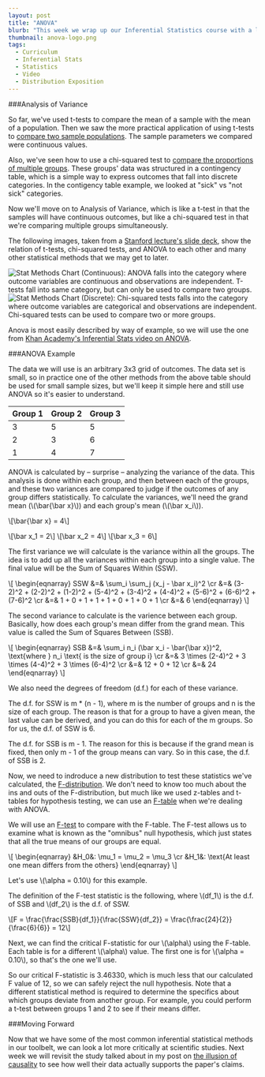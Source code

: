 ```yaml
---
layout: post
title: "ANOVA"
blurb: "This week we wrap up our Inferential Statistics course with a look at Analysis of Variance (ANOVA), a very common technique to test the relationship of outcomes among multiple groups."
thumbnail: anova-logo.png
tags: 
  - Curriculum
  - Inferential Stats
  - Statistics
  - Video
  - Distribution Exposition
---
```


###Analysis of Variance

So far, we've used t-tests to compare the mean of a sample with the mean of a population. Then we saw the more practical application of using t-tests to [compare two sample populations](http://www.datajourneyman.com/2015/05/11/comparing-populations.html). The sample parameters we compared were continuous values.

Also, we've seen how to use a chi-squared test to [compare the proportions of multiple groups](http://www.datajourneyman.com/2015/05/18/chi-squared-tests.html). These groups' data was structured in a contingency table, which is a simple way to express outcomes that fall into discrete categories. In the contigency table example, we looked at "sick" vs "not sick" categories.

Now we'll move on to Analysis of Variance, which is like a t-test in that the samples will have continuous outcomes, but like a chi-squared test in that we're comparing multiple groups simultaneously.

The following images, taken from a [Stanford lecture's slide deck](http://web.stanford.edu/~kcobb/hrp259/lecture12.ppt), show the relation of t-tests, chi-squared tests, and ANOVA to each other and many other statistical methods that we may get to later.

<img alt="Stat Methods Chart (Continuous): ANOVA falls into the category where outcome variables are continuous and observations are independent. T-tests fall into same category, but can only be used to compare two groups." src="/img/stat-methods-chart-continuous.png" class="full-size">

<img alt="Stat Methods Chart (Discrete): Chi-squared tests falls into the category where outcome variables are categorical and observations are independent. Chi-squared tests can be used to compare two or more groups." src="/img/stat-methods-chart-discrete.png" class="full-size">

Anova is most easily described by way of example, so we will use the one from [Khan Academy's Inferential Stats video on ANOVA](https://www.khanacademy.org/math/probability/statistics-inferential/anova/v/anova-1-calculating-sst-total-sum-of-squares).

###ANOVA Example

The data we will use is an arbitrary 3x3 grid of outcomes. The data set is small, so in practice one of the other methods from the above table should be used for small sample sizes, but we'll keep it simple here and still use ANOVA so it's easier to understand.

| Group 1 | Group 2 | Group 3 |
| ------- | ------- | ------- |
| 3 | 5 | 5 |
| 2 | 3 | 6 |
| 1 | 4 | 7 |

ANOVA is calculated by – surprise – analyzing the variance of the data. This analysis is done within each group, and then between each of the groups, and these two variances are compared to judge if the outcomes of any group differs statistically. To calculate the variances, we'll need the grand mean (\\(\bar{\bar x}\\)) and each group's mean (\\(\bar x_i\\)).

\\[\bar{\bar x} = 4\\]

\\[\bar x_1 = 2\\]
\\[\bar x_2 = 4\\]
\\[\bar x_3 = 6\\]

The first variance we will calculate is the variance within all the groups. The idea is to add up all the variances within each group into a single value. The final value will be the Sum of Squares Within (SSW).

\\[
\begin{eqnarray}
SSW &=& \sum_i \sum_j (x_j - \bar x_i)^2 \\cr
&=& (3-2)^2 + (2-2)^2 + (1-2)^2 + (5-4)^2 + (3-4)^2 + (4-4)^2 + (5-6)^2 + (6-6)^2 + (7-6)^2 \\cr
&=& 1 + 0 + 1 + 1 + 1 + 0 + 1 + 0 + 1 \\cr
&=& 6
\end{eqnarray}
\\]

The second variance to calculate is the varience between each group. Basically, how does each group's mean differ from the grand mean. This value is called the Sum of Squares Between (SSB).

\\[
\begin{eqnarray}
SSB &=& \sum_i n_i (\bar x_i - \bar{\bar x})^2, \text{where } n_i \text{ is the size of group i} \\cr
&=& 3 \times (2-4)^2 + 3 \times (4-4)^2 + 3 \times (6-4)^2  \\cr
&=& 12 + 0 + 12 \\cr
&=& 24
\end{eqnarray}
\\]

We also need the degrees of freedom (d.f.) for each of these variance. 

The d.f. for SSW is m * (n - 1), where m is the number of groups and n is the size of each group. The reason is that for a group to have a given mean, the last value can be derived, and you can do this for each of the m groups. So for us, the d.f. of SSW is 6.

The d.f. for SSB is m - 1. The reason for this is because if the grand mean is fixed, then only m - 1 of the group means can vary. So in this case, the d.f. of SSB is 2.

Now, we need to indroduce a new distribution to test these statistics we've calculated, the [F-distribution](http://en.wikipedia.org/wiki/F-distribution). We don't need to know too much about the ins and outs of the F-distribution, but much like we used z-tables and t-tables for hypothesis testing, we can use an [F-table](http://www.socr.ucla.edu/applets.dir/f_table.html) when we're dealing with ANOVA.

We will use an [F-test](http://en.wikipedia.org/wiki/F-test) to compare with the F-table. The F-test allows us to examine what is known as the "omnibus" null hypothesis, which just states that all the true means of our groups are equal.

\\[
\begin{eqnarray}
&H_0&: \mu_1 = \mu_2 = \mu_3 \\cr
&H_1&: \text{At least one mean differs from the others}
\end{eqnarray}
\\]

Let's use \\(\alpha = 0.10\\) for this example.

The definition of the F-test statistic is the following, where \\(df_1\\) is the d.f. of SSB and \\(df_2\\) is the d.f. of SSW.

\\[F = \frac{\frac{SSB}{df_1}}{\frac{SSW}{df_2}} = \frac{\frac{24}{2}}{\frac{6}{6}} = 12\\]

Next, we can find the critical F-statistic for our \\(\alpha\\) using the F-table. Each table is for a different \\(\alpha\\) value. The first one is for \\(\alpha = 0.10\\), so that's the one we'll use. 

So our critical F-statistic is 3.46330, which is much less that our calculated F value of 12, so we can safely reject the null hypothesis. Note that a different statistical method is required to determine the specifics about which groups deviate from another group. For example, you could perform a t-test between groups 1 and 2 to see if their means differ.

###Moving Forward

Now that we have some of the most common inferential statistical methods in our toolbelt, we can look a lot more critically at scientific studies. Next week we will revisit the study talked about in my post on [the illusion of causality](http://www.datajourneyman.com/2015/03/24/the-illusion-of-causality.html) to see how well their data actually supports the paper's claims.
